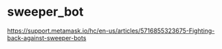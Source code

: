 # sweeper_bot
https://support.metamask.io/hc/en-us/articles/5716855323675-Fighting-back-against-sweeper-bots
